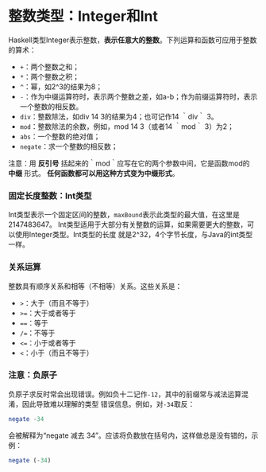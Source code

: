 整数类型：Integer和Int
===================================
Haskell类型Integer表示整数，**表示任意大的整数**。下列运算和函数可应用于整数的算术：

+ `+`：两个整数之和；
+ `*`：两个整数之积；
+ `^`：幂，如2^3的结果为8；
+ `-`：作为中缀运算符时，表示两个整数之差，如a-b；作为前缀运算符时，表示一个整数的相反数。
+ `div`：整数除法，如div 14 3的结果为4；也可记作14 ｀div｀ 3。
+ `mod`：整数除法的余数，例如，mod 14 3（或者14 ｀mod｀ 3）为2；
+ `abs`：一个整数的绝对值；
+ `negate`：求一个整数的相反数；

注意：用 **反引号** 括起来的｀mod｀应写在它的两个参数中间，它是函数mod的 **中缀** 形式。
**任何函数都可以用这种方式变为中缀形式**。

### 固定长度整数：Int类型
Int类型表示一个固定区间的整数，`maxBound`表示此类型的最大值，在这里是2147483647。
Int类型适用于大部分有关整数的运算，如果需要更大的整数，可以使用Integer类型。Int类型的长度
就是2^32，4个字节长度，与Java的int类型一样。

### 关系运算
整数具有顺序关系和相等（不相等）关系。这些关系是：

+ `>`：大于（而且不等于）
+ `>=`：大于或者等于
+ `==`：等于
+ `/=`：不等于
+ `<=`：小于或者等于
+ `<`：小于（而且不等于）

### 注意：负原子
负原子求反时常会出现错误。例如负十二记作`-12`，其中的前缀常与减法运算混淆，因此导致难以理解的类型
错误信息。例如，对`-34`取反：
```haskell
negate -34
```
会被解释为“negate 减去 34”。应该将负数放在括号内，这样做总是没有错的，示例：
```haskell
negate (-34)
```
